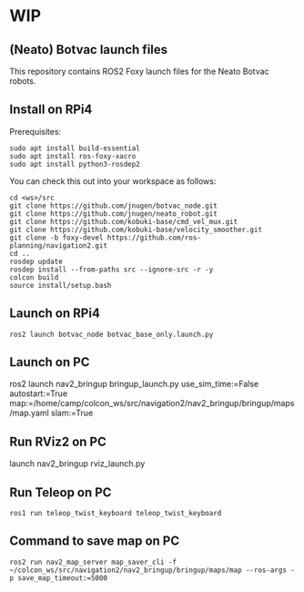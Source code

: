 # WIP

## (Neato) Botvac launch files

This repository contains ROS2 Foxy launch files for the Neato Botvac robots.

## Install on RPi4

Prerequisites:

    sudo apt install build-essential
    sudo apt install ros-foxy-xacro
    sudo apt install python3-rosdep2

You can check this out into your workspace as follows:

    cd <ws>/src
    git clone https://github.com/jnugen/botvac_node.git
    git clone https://github.com/jnugen/neato_robot.git
    git clone https://github.com/kobuki-base/cmd_vel_mux.git
    git clone https://github.com/kobuki-base/velocity_smoother.git
    git clone -b foxy-devel https://github.com/ros-planning/navigation2.git
    cd ..
    rosdep update
    rosdep install --from-paths src --ignore-src -r -y
    colcon build
    source install/setup.bash

## Launch on RPi4

    ros2 launch botvac_node botvac_base_only.launch.py

## Launch on PC

   ros2 launch nav2_bringup bringup_launch.py use_sim_time:=False autostart:=True map:=/home/camp/colcon_ws/src/navigation2/nav2_bringup/bringup/maps/map.yaml slam:=True

## Run RViz2 on PC

   launch nav2_bringup rviz_launch.py 

## Run Teleop on PC

    ros1 run teleop_twist_keyboard teleop_twist_keyboard


## Command to save map on PC

    ros2 run nav2_map_server map_saver_cli -f ~/colcon_ws/src/navigation2/nav2_bringup/bringup/maps/map --ros-args -p save_map_timeout:=5000


